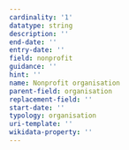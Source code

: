 ```yaml
---
cardinality: '1'
datatype: string
description: ''
end-date: ''
entry-date: ''
field: nonprofit
guidance: ''
hint: ''
name: Nonprofit organisation
parent-field: organisation
replacement-field: ''
start-date: ''
typology: organisation
uri-template: ''
wikidata-property: ''
---
```


